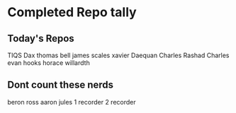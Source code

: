# Completed Repo tally

## Today's Repos

TIQS
Dax
thomas bell
james scales
xavier
Daequan
Charles
Rashad
Charles
evan hooks
horace
willardth



## Dont count these nerds
beron
ross
aaron
jules
1 recorder
2 recorder

